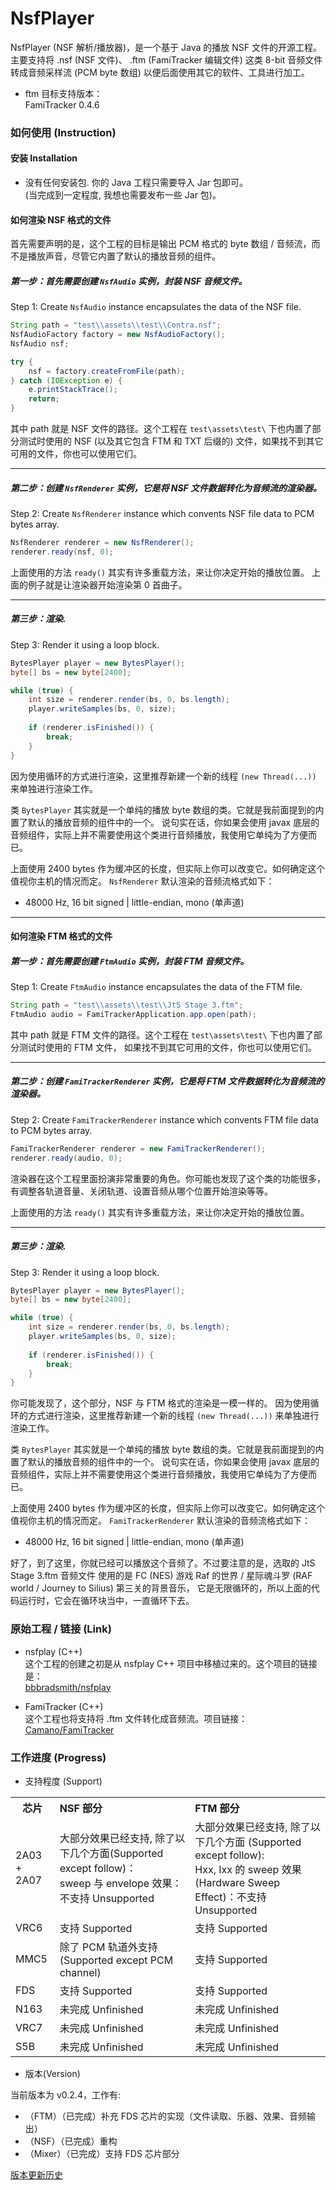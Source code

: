 # NsfPlayer

NsfPlayer (NSF 解析/播放器)，是一个基于 Java 的播放 NSF 文件的开源工程。
主要支持将 .nsf (NSF 文件)、 .ftm (FamiTracker 编辑文件) 这类 8-bit 音频文件转成音频采样流 (PCM byte 数组)
以便后面使用其它的软件、工具进行加工。

*	ftm 目标支持版本：
	<br>FamiTracker 0.4.6

### 如何使用 (Instruction)

#### 安装 Installation

*	没有任何安装包. 你的 Java 工程只需要导入 Jar 包即可。
	<br>(当完成到一定程度, 我想也需要发布一些 Jar 包)。

#### 如何渲染 NSF 格式的文件

首先需要声明的是，这个工程的目标是输出 PCM 格式的 byte 数组 / 音频流，而不是播放声音，尽管它内置了默认的播放音频的组件。

##### 第一步：首先需要创建 ``NsfAudio`` 实例，封装 NSF 音频文件。

Step 1: Create ``NsfAudio`` instance encapsulates the data of the NSF file.

``` Java
String path = "test\\assets\\test\\Contra.nsf";
NsfAudioFactory factory = new NsfAudioFactory();
NsfAudio nsf;

try {
	nsf = factory.createFromFile(path);
} catch (IOException e) {
	e.printStackTrace();
	return;
}
```

其中 path 就是 NSF 文件的路径。这个工程在 ``test\assets\test\`` 下也内置了部分测试时使用的 NSF
(以及其它包含 FTM 和 TXT 后缀的) 文件，如果找不到其它可用的文件，你也可以使用它们。

---

##### 第二步：创建 ``NsfRenderer`` 实例，它是将 NSF 文件数据转化为音频流的渲染器。

Step 2: Create ``NsfRenderer`` instance which convents NSF file data to PCM bytes array.

``` Java
NsfRenderer renderer = new NsfRenderer();
renderer.ready(nsf, 0);
```

上面使用的方法 ``ready()`` 其实有许多重载方法，来让你决定开始的播放位置。
上面的例子就是让渲染器开始渲染第 0 首曲子。

---

##### 第三步：渲染.

Step 3: Render it using a loop block.

``` Java
BytesPlayer player = new BytesPlayer();
byte[] bs = new byte[2400];

while (true) {
	int size = renderer.render(bs, 0, bs.length);
	player.writeSamples(bs, 0, size);
	
	if (renderer.isFinished()) {
		break;
	}
}
```

因为使用循环的方式进行渲染，这里推荐新建一个新的线程 ``(new Thread(...))`` 来单独进行渲染工作。

类 ``BytesPlayer`` 其实就是一个单纯的播放 byte 数组的类。它就是我前面提到的内置了默认的播放音频的组件中的一个。
说句实在话，你如果会使用 javax 底层的音频组件，实际上并不需要使用这个类进行音频播放，我使用它单纯为了方便而已。

上面使用 2400 bytes 作为缓冲区的长度，但实际上你可以改变它。如何确定这个值视你主机的情况而定。
``NsfRenderer`` 默认渲染的音频流格式如下：

*	48000 Hz, 16 bit signed | little-endian, mono (单声道)

---

#### 如何渲染 FTM 格式的文件

##### 第一步：首先需要创建 ``FtmAudio`` 实例，封装 FTM 音频文件。

Step 1: Create ``FtmAudio`` instance encapsulates the data of the FTM file.

``` Java
String path = "test\\assets\\test\\JtS Stage 3.ftm";
FtmAudio audio = FamiTrackerApplication.app.open(path);
```

其中 path 就是 FTM 文件的路径。这个工程在 ``test\assets\test\`` 下也内置了部分测试时使用的 FTM 文件，
如果找不到其它可用的文件，你也可以使用它们。

---

##### 第二步：创建 ``FamiTrackerRenderer`` 实例，它是将 FTM 文件数据转化为音频流的渲染器。

Step 2: Create ``FamiTrackerRenderer`` instance which convents FTM file data to PCM bytes array.

``` Java
FamiTrackerRenderer renderer = new FamiTrackerRenderer();
renderer.ready(audio, 0);
```

渲染器在这个工程里面扮演非常重要的角色。你可能也发现了这个类的功能很多，
有调整各轨道音量、关闭轨道、设置音频从哪个位置开始渲染等等。

上面使用的方法 ``ready()`` 其实有许多重载方法，来让你决定开始的播放位置。

---

##### 第三步：渲染.

Step 3: Render it using a loop block.

``` Java
BytesPlayer player = new BytesPlayer();
byte[] bs = new byte[2400];

while (true) {
	int size = renderer.render(bs, 0, bs.length);
	player.writeSamples(bs, 0, size);
	
	if (renderer.isFinished()) {
		break;
	}
}
```

你可能发现了，这个部分，NSF 与 FTM 格式的渲染是一模一样的。
因为使用循环的方式进行渲染，这里推荐新建一个新的线程 ``(new Thread(...))`` 来单独进行渲染工作。

类 ``BytesPlayer`` 其实就是一个单纯的播放 byte 数组的类。它就是我前面提到的内置了默认的播放音频的组件中的一个。
说句实在话，你如果会使用 javax 底层的音频组件，实际上并不需要使用这个类进行音频播放，我使用它单纯为了方便而已。

上面使用 2400 bytes 作为缓冲区的长度，但实际上你可以改变它。如何确定这个值视你主机的情况而定。
``FamiTrackerRenderer`` 默认渲染的音频流格式如下：

*	48000 Hz, 16 bit signed | little-endian, mono (单声道)

好了，到了这里，你就已经可以播放这个音频了。不过要注意的是，选取的 JtS Stage 3.ftm 音频文件
使用的是 FC (NES) 游戏 Raf 的世界 / 星际魂斗罗 (RAF world / Journey to Silius) 第三关的背景音乐，
它是无限循环的，所以上面的代码运行时，它会在循环块当中，一直循环下去。

### 原始工程 / 链接 (Link)

*	nsfplay (C++)
	<br>这个工程的创建之初是从 nsfplay C++ 项目中移植过来的。这个项目的链接是：
	<br>[bbbradsmith/nsfplay](https://github.com/bbbradsmith/nsfplay)

*	FamiTracker (C++)
	<br>这个工程也将支持将 .ftm 文件转化成音频流。项目链接：
	<br>[Camano/FamiTracker](https://github.com/Camano/FamiTracker)

### 工作进度 (Progress)

*	支持程度 (Support)

<table>
	<tr>
		<th width=10%>芯片</th>
		<th width=40% align="left">
			NSF 部分
		</th>
		<th width=40% align="left">
			FTM 部分
		</th>
	</tr>
	<tr>
		<td width=10%>2A03 + 2A07</td>
		<td width=40% align="left">
			大部分效果已经支持, 除了以下几个方面(Supported except follow)：
			<br>sweep 与 envelope 效果：不支持 Unsupported
		</td>
		<td width=40% align="left">
			大部分效果已经支持, 除了以下几个方面 (Supported except follow):
			<br>Hxx, Ixx 的 sweep 效果 (Hardware Sweep Effect)：不支持 Unsupported
		</td>
	</tr>
	<tr>
		<td width=10%>VRC6</td>
		<td width=40% align="left">
			支持 Supported
		</td>
		<td width=40% align="left">
			支持 Supported
		</td>
	</tr>
	<tr>
		<td width=10%>MMC5</td>
		<td width=40% align="left">
			除了 PCM 轨道外支持 (Supported except PCM channel)
		</td>
		<td width=40% align="left">
			支持 Supported
		</td>
	</tr>
	<tr>
		<td width=10%>FDS</td>
		<td width=40% align="left">
			支持 Supported
		</td>
		<td width=40% align="left">
			支持 Supported
		</td>
	</tr>
	<tr>
		<td width=10%>N163</td>
		<td width=40% align="left">
			未完成 Unfinished
		</td>
		<td width=40% align="left">
			未完成 Unfinished
		</td>
	</tr>
	<tr>
		<td width=10%>VRC7</td>
		<td width=40% align="left">
			未完成 Unfinished
		</td>
		<td width=40% align="left">
			未完成 Unfinished
		</td>
	</tr>
	<tr>
		<td width=10%>S5B</td>
		<td width=40% align="left">
			未完成 Unfinished
		</td>
		<td width=40% align="left">
			未完成 Unfinished
		</td>
	</tr>
</table>

*	版本(Version)

当前版本为 v0.2.4，工作有:
*	（FTM）（已完成）补充 FDS 芯片的实现（文件读取、乐器、效果、音频输出）
*	（NSF）（已完成）重构
*	（Mixer）（已完成）支持 FDS 芯片部分

[版本更新历史](doc/version.md)
